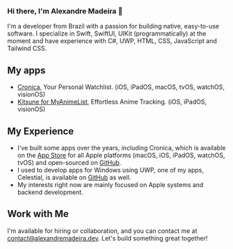 ### Hi there, I'm Alexandre Madeira 👋
I'm a developer from Brazil with a passion for building native, easy-to-use software. I specialize in Swift, SwiftUI, UIKit (programmatically) at the moment and have experience with C#, UWP, HTML, CSS, JavaScript and Tailwind CSS.

## My apps
- [Cronica](https://apps.apple.com/us/app/cronica/id1614950275), Your Personal Watchlist. (iOS, iPadOS, macOS, tvOS, watchOS, visionOS)
- [Kitsune for MyAnimeList](https://apps.apple.com/us/app/kitsune-for-myanimelist/id6466716447), Effortless Anime Tracking. (iOS, iPadOS, visionOS)

## My Experience
- I've built some apps over the years, including Cronica, which is available on the [App Store](https://apple.co/3TV9SLP ) for all Apple platforms (macOS, iOS, iPadOS, watchOS, tvOS) and open-sourced on [GitHub](https://github.com/MadeiraAlexandre/Cronica).
- I used to develop apps for Windows using UWP, one of my apps, Celestial, is available on [GitHub](https://github.com/MadeiraAlexandre/Celestial) as well.
- My interests right now are mainly focused on Apple systems and backend development. 

## Work with Me
I'm available for hiring or collaboration, and you can contact me at <a href = "mailto: contact@alexandremadeira.dev"> contact@alexandremadeira.dev</a>. Let's build something great together!


